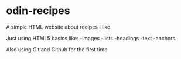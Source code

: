 # odin-recipes

A simple HTML website about recipes I like

Just using HTML5 basics like:
-images
-lists
-headings
-text
-anchors

Also using Git and Github for the first time